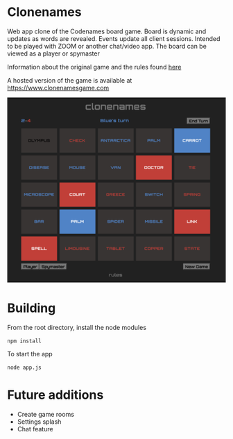 # Clonenames

Web app clone of the Codenames board game. Board is dynamic and updates as words are revealed. Events update all client sessions.
Intended to be played with ZOOM or another chat/video app.
The board can be viewed as a player or spymaster

Information about the original game and the rules found [here](https://en.wikipedia.org/wiki/Codenames_(board_game))

A hosted version of the game is available at https://www.clonenamesgame.com



![Image of Game](https://github.com/coinerwh/Clonenames/blob/master/screenshot.png)


# Building

From the root directory, install the node modules
```
npm install
```

To start the app
```
node app.js
```

# Future additions

* Create game rooms
* Settings splash
* Chat feature




